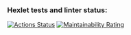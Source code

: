 ### Hexlet tests and linter status:
[![Actions Status](https://github.com/holodok1120/python-project-49/actions/workflows/hexlet-check.yml/badge.svg)](https://github.com/holodok1120/python-project-49/actions)
[![Maintainability Rating](https://sonarcloud.io/api/project_badges/measure?project=holodok1120_brain-games&metric=sqale_rating)](https://sonarcloud.io/summary/new_code?id=holodok1120_brain-games)
